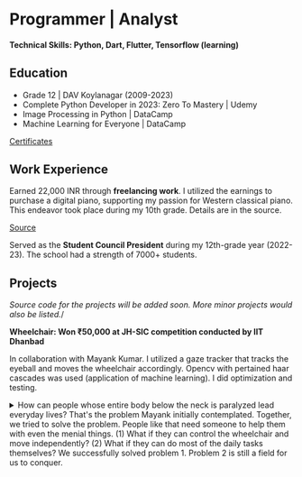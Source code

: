 # Programmer | Analyst
#### Technical Skills: Python, Dart, Flutter, Tensorflow (learning) 

## Education
- Grade 12                                           | DAV Koylanagar (2009-2023)
- Complete Python Developer in 2023: Zero To Mastery | Udemy
- Image Processing in Python                         | DataCamp
- Machine Learning for Everyone                      | DataCamp

[Certificates](https://drive.google.com/drive/folders/1lZ52bfgzoJAS6xy8ShsKkU0nhXQ_qAHM?usp=sharing)


## Work Experience
Earned 22,000 INR through **freelancing work**. I utilized the earnings to purchase a digital piano, supporting my passion for Western classical piano. This endeavor took place during my 10th grade. Details are in the source.

[Source](https://www.freelancer.in/projects/php/Real-time-Crypto-Price-Movement/reviews)

Served as the **Student Council President** during my 12th-grade year (2022-23). The school had a strength of 7000+ students.


## Projects
_Source code for the projects will be added soon. More minor projects would also be listed._/

**Wheelchair: Won ₹50,000 at JH-SIC competition conducted by IIT Dhanbad**

In collaboration with Mayank Kumar. I utilized a gaze tracker that tracks the eyeball and moves the wheelchair accordingly. Opencv with pertained haar cascades was used (application of machine learning). I did optimization and testing.

<details><summary>How can people whose entire body below the neck is paralyzed lead everyday lives? That's the problem Mayank initially contemplated. Together, we tried to solve the problem. People like that need someone to help them with even the menial things. (1) What if they can control the wheelchair and move independently? (2) What if they can do most of the daily tasks themselves? We successfully solved problem 1. Problem 2 is still a field for us to conquer.</summary>/


### Interests
#### Pianist and Composer
_Passionate about Western classical piano. Unfinished compositions will be finished and published by 2024._\

**Learning:** Liszt Liebestraum No 3: 'Dream of Love'\
**Learnt:** Rachmaninoff Prelude in C# Minor, Chopin Nocturne Op 9 No 2, Prelude in A Major Op 28 No 7, Für Elise, Song of Twilight, Pachbell Canon in D Major

#### Observing and Understanding People

### Books

**Reading:** The Procrastination Equation, How To Create a Mind, Zero to One\
**Read:** Eat That Frog, The 21 Irrefutable Laws of Leadership, Mastery, Four Hour Body,  Find Your Why, Find Your Passion - 25 Questions to Ask Yourself...
